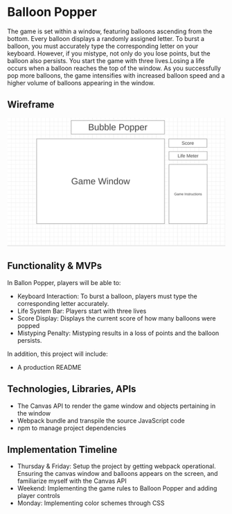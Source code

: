 # Balloon Popper  
  
The game is set within a window, featuring balloons ascending from the bottom. Every balloon displays a randomly assigned letter. To burst a balloon, you must accurately type the corresponding letter on your keyboard. However, if you mistype, not only do you lose points, but the balloon also persists. You start the game with three lives.Losing a life occurs when a balloon reaches the top of the window. As you successfully pop more balloons, the game intensifies with increased balloon speed and a higher volume of balloons appearing in the window.
  
## Wireframe  
![Wireframe](assets/wireframe.png)

## Functionality & MVPs  
In Ballon Popper, players will be able to:  

- Keyboard Interaction: To burst a balloon, players must type the corresponding letter accurately.  
- Life System Bar: Players start with three lives
- Score Display: Displays the current score of how many balloons were popped
- Mistyping Penalty: Mistyping results in a loss of points and the balloon persists.

In addition, this project will include:  
- A production README

  
## Technologies, Libraries, APIs
- The Canvas API to render the game window and objects pertaining in the window
- Webpack bundle and transpile the source JavaScript code
- npm to manage project dependencies

## Implementation Timeline  
- Thursday & Friday: Setup the project by getting webpack operational. Ensuring the canvas window and balloons appears on the screen, and familiarize myself with the Canvas API
- Weekend: Implementing the game rules to Balloon Popper and adding player controls
- Monday: Implementing color schemes through CSS








